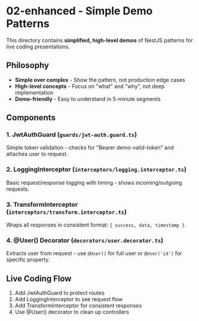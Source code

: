 # 02-enhanced - Simple Demo Patterns

This directory contains **simplified, high-level demos** of NestJS patterns for live coding presentations.

## Philosophy
- **Simple over complex** - Show the pattern, not production edge cases
- **High-level concepts** - Focus on "what" and "why", not deep implementation
- **Demo-friendly** - Easy to understand in 5-minute segments

## Components

### 1. **JwtAuthGuard** (`guards/jwt-auth.guard.ts`)
Simple token validation - checks for "Bearer demo-valid-token" and attaches user to request.

### 2. **LoggingInterceptor** (`interceptors/logging.interceptor.ts`)
Basic request/response logging with timing - shows incoming/outgoing requests.

### 3. **TransformInterceptor** (`interceptors/transform.interceptor.ts`)
Wraps all responses in consistent format: `{ success, data, timestamp }`.

### 4. **@User() Decorator** (`decorators/user.decorator.ts`)
Extracts user from request - use `@User()` for full user or `@User('id')` for specific property.

## Live Coding Flow
1. Add JwtAuthGuard to protect routes
2. Add LoggingInterceptor to see request flow
3. Add TransformInterceptor for consistent responses
4. Use @User() decorator to clean up controllers

